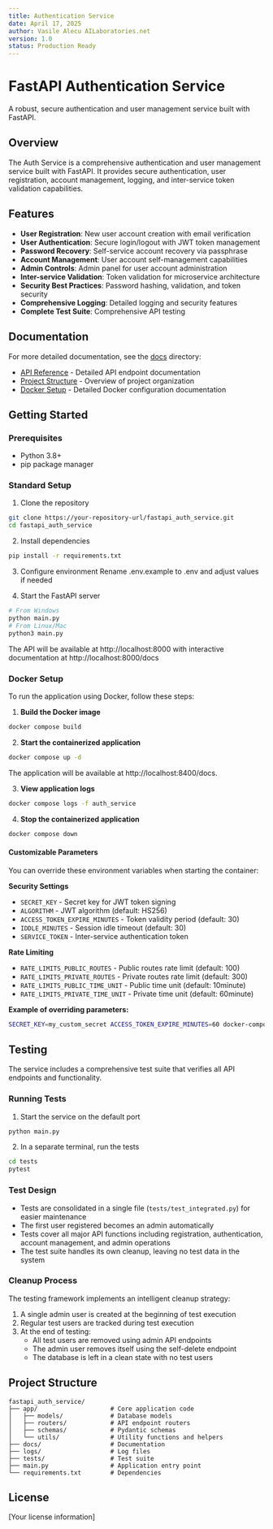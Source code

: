 ```yaml
---
title: Authentication Service
date: April 17, 2025
author: Vasile Alecu AILaboratories.net
version: 1.0
status: Production Ready
---
```


# FastAPI Authentication Service

A robust, secure authentication and user management service built with FastAPI.

## Overview

The Auth Service is a comprehensive authentication and user management service built with FastAPI. It provides secure authentication, user registration, account management, logging, and inter-service token validation capabilities.

## Features

- **User Registration**: New user account creation with email verification
- **User Authentication**: Secure login/logout with JWT token management
- **Password Recovery**: Self-service account recovery via passphrase
- **Account Management**: User account self-management capabilities
- **Admin Controls**: Admin panel for user account administration
- **Inter-service Validation**: Token validation for microservice architecture
- **Security Best Practices**: Password hashing, validation, and token security
- **Comprehensive Logging**: Detailed logging and security features
- **Complete Test Suite**: Comprehensive API testing

## Documentation

For more detailed documentation, see the [docs](./docs) directory:

- [API Reference](./docs/api_reference.md) - Detailed API endpoint documentation
- [Project Structure](./docs/app_overview.md) - Overview of project organization
- [Docker Setup](./docs/docker.md) - Detailed Docker configuration documentation

## Getting Started

### Prerequisites

- Python 3.8+
- pip package manager

### Standard Setup

1. Clone the repository
```bash
git clone https://your-repository-url/fastapi_auth_service.git
cd fastapi_auth_service
```

2. Install dependencies
```bash
pip install -r requirements.txt
```

3. Configure environment
Rename .env.example to .env and adjust values if needed

4. Start the FastAPI server
```bash
# From Windows
python main.py
# From Linux/Mac
python3 main.py
```

The API will be available at http://localhost:8000 with interactive documentation at http://localhost:8000/docs

### Docker Setup

To run the application using Docker, follow these steps:

1. **Build the Docker image**
```bash
docker compose build
```

2. **Start the containerized application**
```bash
docker compose up -d
```
The application will be available at http://localhost:8400/docs.

3. **View application logs**
```bash
docker compose logs -f auth_service
```

4. **Stop the containerized application**
```bash
docker compose down
```

#### Customizable Parameters

You can override these environment variables when starting the container:

**Security Settings**
- `SECRET_KEY` - Secret key for JWT token signing
- `ALGORITHM` - JWT algorithm (default: HS256)
- `ACCESS_TOKEN_EXPIRE_MINUTES` - Token validity period (default: 30)
- `IDDLE_MINUTES` - Session idle timeout (default: 30)
- `SERVICE_TOKEN` - Inter-service authentication token

**Rate Limiting**
- `RATE_LIMITS_PUBLIC_ROUTES` - Public routes rate limit (default: 100)
- `RATE_LIMITS_PRIVATE_ROUTES` - Private routes rate limit (default: 300)
- `RATE_LIMITS_PUBLIC_TIME_UNIT` - Public time unit (default: 10minute)
- `RATE_LIMITS_PRIVATE_TIME_UNIT` - Private time unit (default: 60minute)

**Example of overriding parameters:**
```bash
SECRET_KEY=my_custom_secret ACCESS_TOKEN_EXPIRE_MINUTES=60 docker-compose up -d
```

## Testing

The service includes a comprehensive test suite that verifies all API endpoints and functionality.

### Running Tests

1. Start the service on the default port
```bash
python main.py
```

2. In a separate terminal, run the tests
```bash
cd tests
pytest
```

### Test Design

- Tests are consolidated in a single file (`tests/test_integrated.py`) for easier maintenance
- The first user registered becomes an admin automatically
- Tests cover all major API functions including registration, authentication, account management, and admin operations
- The test suite handles its own cleanup, leaving no test data in the system

### Cleanup Process

The testing framework implements an intelligent cleanup strategy:
1. A single admin user is created at the beginning of test execution
2. Regular test users are tracked during test execution
3. At the end of testing:
   - All test users are removed using admin API endpoints
   - The admin user removes itself using the self-delete endpoint
   - The database is left in a clean state with no test users

## Project Structure

```
fastapi_auth_service/
├── app/                    # Core application code
│   ├── models/             # Database models
│   ├── routers/            # API endpoint routers
│   ├── schemas/            # Pydantic schemas
│   └── utils/              # Utility functions and helpers
├── docs/                   # Documentation
├── logs/                   # Log files
├── tests/                  # Test suite
├── main.py                 # Application entry point
└── requirements.txt        # Dependencies
```

## License

[Your license information]